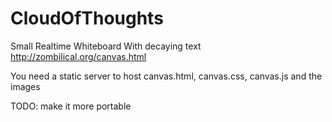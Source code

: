 CloudOfThoughts
===============

Small Realtime Whiteboard With decaying text
http://zombilical.org/canvas.html

You need a static server to host canvas.html, canvas.css, canvas.js and the images

TODO: make it more portable
